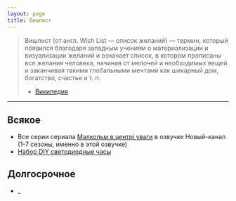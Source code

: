 ```yaml
---
layout: page
title: Вишлист
---
```


> Вишлист (от англ. Wish List — список желаний) — термин, который появился благодаря западным 
учениям о материализации и визуализации желаний и означает список, в котором прописаны все 
желания человека, начиная от мелочей и необходимых вещей и заканчивая такими глобальными 
мечтами как шикарный дом, богатство, счастье и т. п.
> - [Википедия][wishlist]

-------
## Всякое
- Все серии сериала [Малкольм в центрі уваги][malcolm] в озвучке Новый-канал (1-7 сезоны, именно в этой озвучке)
- [Набор DIY светодиодные часы][diyledclock]


## Долгосрочное
- _


[wishlist]: http://www.wikiwand.com/ru/Вишлист
[malcolm]: https://uk.wikipedia.org/wiki/Малкольм_у_центрі_уваги
[diyledclock]: https://ru.aliexpress.com/item/2016-new-come-Compact-4-digit-DIY-Digital-LED-Clock-Kit-Light-Control-Temperature-Date-Time/32619347593.html
